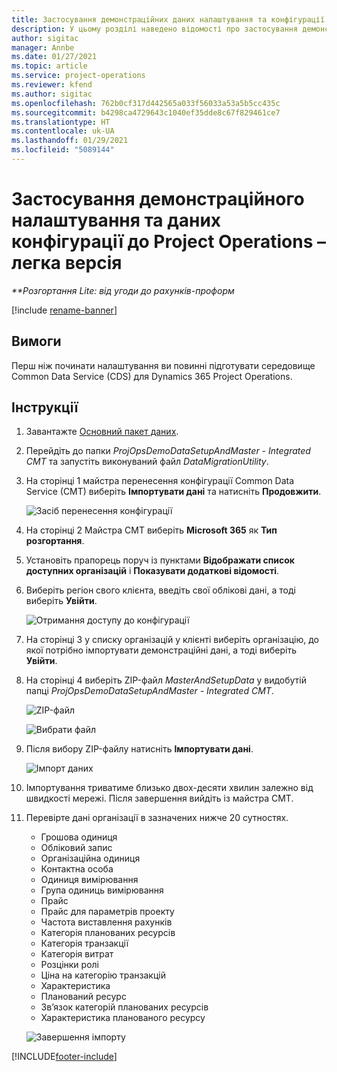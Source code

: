 ```yaml
---
title: Застосування демонстраційних даних налаштування та конфігурації – легка версія
description: У цьому розділі наведено відомості про застосування демонстраційних даних налаштування та конфігурації для Project Operations.
author: sigitac
manager: Annbe
ms.date: 01/27/2021
ms.topic: article
ms.service: project-operations
ms.reviewer: kfend
ms.author: sigitac
ms.openlocfilehash: 762b0cf317d442565a033f56033a53a5b5cc435c
ms.sourcegitcommit: b4298ca4729643c1040ef35dde8c67f829461ce7
ms.translationtype: HT
ms.contentlocale: uk-UA
ms.lasthandoff: 01/29/2021
ms.locfileid: "5089144"
---
```

# <a name="apply-demo-setup-and-configuration-data-for-project-operations---lite"></a>Застосування демонстраційного налаштування та даних конфігурації до Project Operations – легка версія 

_**Розгортання Lite: від угоди до рахунків-проформ_

[!include [rename-banner](~/includes/cc-data-platform-banner.md)]

## <a name="prerequisites"></a>Вимоги

Перш ніж починати налаштування ви повинні підготувати середовище Common Data Service (CDS) для Dynamics 365 Project Operations.


## <a name="instructions"></a>Інструкції

1. Завантажте [Основний пакет даних](https://download.microsoft.com/download/3/4/1/341bf279-a64f-4baa-af31-ce624859b518/ProjOpsSampleSetupData%20-%20CE%20only%20CMT.zip). 
2. Перейдіть до папки *ProjOpsDemoDataSetupAndMaster - Integrated CMT* та запустіть виконуваний файл *DataMigrationUtility*.
3. На сторінці 1 майстра перенесення конфігурації Common Data Service (CMT) виберіть **Імпортувати дані** та натисніть **Продовжити**.

    ![Засіб перенесення конфігурації](./media/1ConfigurationMigration.png)

4. На сторінці 2 Майстра CMT виберіть **Microsoft 365** як **Тип розгортання**.
5. Установіть прапорець поруч із пунктами **Відображати список доступних організацій** і **Показувати додаткові відомості**.
6. Виберіть регіон свого клієнта, введіть свої облікові дані, а тоді виберіть **Увійти**.

   ![Отримання доступу до конфігурації](./media/2ConfigurationSignin.png)

7. На сторінці 3 у списку організацій у клієнті виберіть організацію, до якої потрібно імпортувати демонстраційні дані, а тоді виберіть **Увійти**.
8. На сторінці 4 виберіть ZIP-файл *MasterAndSetupData* у видобутій папці *ProjOpsDemoDataSetupAndMaster - Integrated CMT*.

   ![ZIP-файл](./media/3ZipFile.png)

   ![Вибрати файл](./media/4SelectAFile.png)

9. Після вибору ZIP-файлу натисніть **Імпортувати дані**.

   ![Імпорт даних](./media/5ImportData.png)

10. Імпортування триватиме близько двох-десяти хвилин залежно від швидкості мережі. Після завершення вийдіть із майстра CMT. 
11. Перевірте дані організації в зазначених нижче 20 сутностях.

    -   Грошова одиниця
    -   Обліковий запис
    -   Організаційна одиниця
    -   Контактна особа
    -   Одиниця вимірювання
    -   Група одиниць вимірювання
    -   Прайс
    -   Прайс для параметрів проекту 
    -   Частота виставлення рахунків
    -   Категорія планованих ресурсів
    -   Категорія транзакції
    -   Категорія витрат
    -   Розцінки ролі
    -   Ціна на категорію транзакцій
    -   Характеристика
    -   Планований ресурс
    -   Зв’язок категорій планованих ресурсів
    -   Характеристика планованого ресурсу

    ![Завершення імпорту](./media/6CompleteImport.png)


[!INCLUDE[footer-include](../includes/footer-banner.md)]